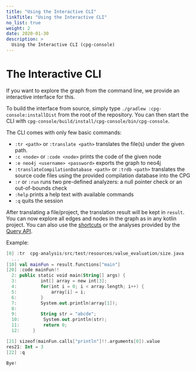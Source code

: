 ```yaml
---
title: "Using the Interactive CLI"
linkTitle: "Using the Interactive CLI"
no_list: true
weight: 2
date: 2020-01-30
description: >
  Using the Interactive CLI (cpg-console)
---
```


# The Interactive CLI

If you want to explore the graph from the command line, we provide an interactive interface for this.

To build the interface from source, simply type `./gradlew
:cpg-console:installDist` from the root of the repository. You can then start
the CLI with `cpg-console/build/install/cpg-console/bin/cpg-console`.

The CLI comes with only few basic commands:
* `:tr <path>` or `:translate <path>` translates the file(s) under the given
  path.
* `:c <node>` or `:code <node>` prints the code of the given node
* `:e neo4j <username> <password>` exports the graph to neo4j
* `:translateCompilationDatabase <path>` or `:trdb <path>` translates the source
  code files using the provided compilation database into the CPG
* `:r` or `:run` runs two pre-defined analyzers: a null pointer check or an
  out-of-bounds check
* `:help` prints a help text with available commands
* `:q` quits the session

After translating a file/project, the translation result will be kept in
`result`. You can now explore all edges and nodes in the graph as in any kotlin
project. You can also use the [shortcuts](shortcuts.md) or the analyses provided
by the [Query API](query.md).

Example:
```kotlin
[0] :tr  cpg-analysis/src/test/resources/value_evaluation/size.java
  ...
[10] val mainFun = result.functions["main"]
[20] :code mainFun!!
  2: public static void main(String[] args) {
  3:         int[] array = new int[3];
  4:         for(int i = 0; i < array.length; i++) {
  5:             array[i] = i;
  6:         }
  7:         System.out.println(array[1]);
  8:
  9:         String str = "abcde";
  10:         System.out.println(str);
  11:         return 0;
  12:     }

[21] sizeof(mainFun.calls["println"]!!.arguments[0]).value
res21: Int = 3
[22] :q

Bye!
```
